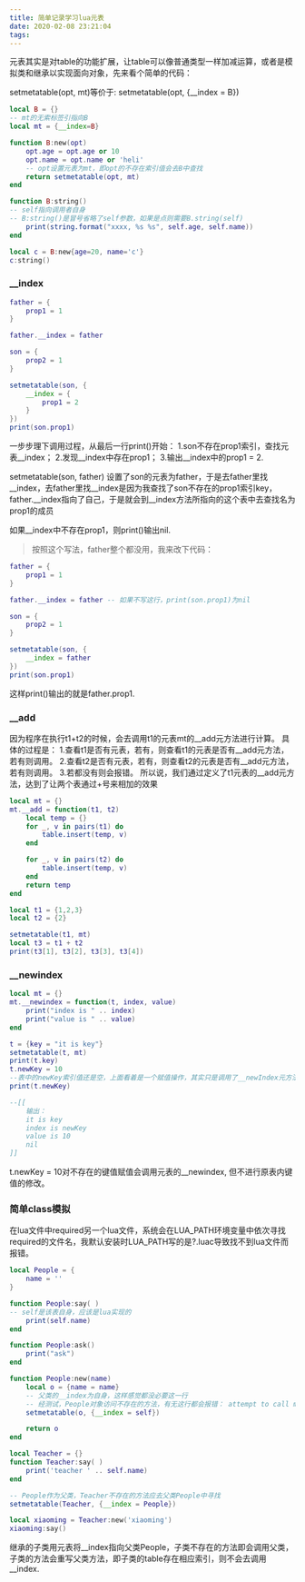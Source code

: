 ```yaml
---
title: 简单记录学习lua元表
date: 2020-02-08 23:21:04
tags:
---
```


元表其实是对table的功能扩展，让table可以像普通类型一样加减运算，或者是模拟类和继承以实现面向对象，先来看个简单的代码：

setmetatable(opt, mt)等价于:
setmetatable(opt, {__index = B})

``` lua
local B = {}
-- mt的无索标签引指向B
local mt = {__index=B}

function B:new(opt)
    opt.age = opt.age or 10
    opt.name = opt.name or 'heli'
    -- opt设置元表为mt，即opt的不存在索引值会去B中查找
    return setmetatable(opt, mt)
end

function B:string()
-- self指向调用者自身
-- B:string()是冒号省略了self参数，如果是点则需要B.string(self)
    print(string.format("xxxx, %s %s", self.age, self.name))
end

local c = B:new{age=20, name='c'}
c:string()

```


### __index
``` lua
father = {
    prop1 = 1
}

father.__index = father

son = {
    prop2 = 1
}

setmetatable(son, {
    __index = {
        prop1 = 2
    }
})
print(son.prop1)
```
一步步理下调用过程，从最后一行print()开始：
1.son不存在prop1索引，查找元表__index；
2.发现__index中存在prop1；
3.输出__index中的prop1 = 2.

setmetatable(son, father) 设置了son的元表为father，于是去father里找__index，去father里找__index是因为我查找了son不存在的prop1索引key，father.__index指向了自己，于是就会到__index方法所指向的这个表中去查找名为prop1的成员


如果__index中不存在prop1，则print()输出nil.
> 按照这个写法，father整个都没用，我来改下代码：

``` lua
father = {
    prop1 = 1
}

father.__index = father -- 如果不写这行，print(son.prop1)为nil

son = {
    prop2 = 1
}

setmetatable(son, {
    __index = father
})
print(son.prop1)
```

这样print()输出的就是father.prop1.


### __add

因为程序在执行t1+t2的时候，会去调用t1的元表mt的__add元方法进行计算。
具体的过程是：
1.查看t1是否有元表，若有，则查看t1的元表是否有__add元方法，若有则调用。
2.查看t2是否有元表，若有，则查看t2的元表是否有__add元方法，若有则调用。
3.若都没有则会报错。
所以说，我们通过定义了t1元表的__add元方法，达到了让两个表通过+号来相加的效果

``` lua
local mt = {}
mt.__add = function(t1, t2)
    local temp = {}
    for _, v in pairs(t1) do
        table.insert(temp, v)
    end

    for _, v in pairs(t2) do
        table.insert(temp, v)
    end
    return temp
end

local t1 = {1,2,3}
local t2 = {2}

setmetatable(t1, mt)
local t3 = t1 + t2
print(t3[1], t3[2], t3[3], t3[4])
```


### __newindex

``` lua
local mt = {}
mt.__newindex = function(t, index, value)
    print("index is " .. index)
    print("value is " .. value)
end

t = {key = "it is key"}
setmetatable(t, mt)
print(t.key)
t.newKey = 10
--表中的newKey索引值还是空，上面看着是一个赋值操作，其实只是调用了__newIndex元方法，并没有对t中的元素进行改动
print(t.newKey)

--[[
    输出：
    it is key
    index is newKey
    value is 10
    nil
]]
```
t.newKey = 10对不存在的键值赋值会调用元表的__newindex, 但不进行原表内键值的修改。


### 简单class模拟

在lua文件中required另一个lua文件，系统会在LUA_PATH环境变量中依次寻找required的文件名，我默认安装时LUA_PATH写的是?.luac导致找不到lua文件而报错。

``` lua
local People = {
    name = ''
}

function People:say( )
-- self是该表自身，应该是lua实现的
    print(self.name)
end

function People:ask()
    print("ask")
end

function People:new(name)
    local o = {name = name}
    -- 父类的__index为自身，这样感觉都没必要这一行
    -- 经测试，People对象访问不存在的方法，有无这行都会报错： attempt to call method 'ask' (a nil value)
    setmetatable(o, {__index = self})

    return o
end

local Teacher = {}
function Teacher:say( )
    print('teacher ' .. self.name)
end

-- People作为父类，Teacher不存在的方法应去父类People中寻找
setmetatable(Teacher, {__index = People})

local xiaoming = Teacher:new('xiaoming')
xiaoming:say()
```
继承的子类用元表将__index指向父类People，子类不存在的方法即会调用父类，子类的方法会重写父类方法，即子类的table存在相应索引，则不会去调用__index.